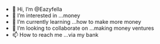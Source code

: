 - 👋 Hi, I’m @Eazyfella
- 👀 I’m interested in ...money
- 🌱 I’m currently learning ...how to make more money
- 💞️ I’m looking to collaborate on ...making money ventures
- 📫 How to reach me ...via my bank

<!---
Eazyfella/Eazyfella is a ✨ special ✨ repository because its `README.md` (this file) appears on your GitHub profile.
You can click the Preview link to take a look at your changes.
--->
